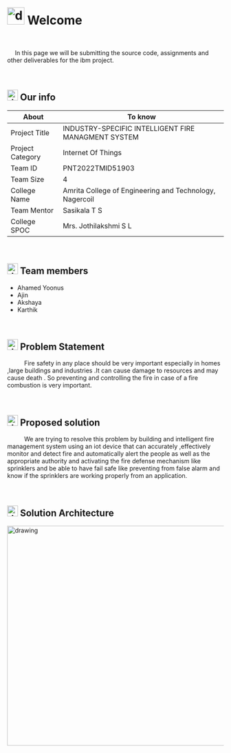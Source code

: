 # <img src="https://user-images.githubusercontent.com/99788851/194714225-20b1436e-cc0e-4972-8ab1-1d6cc0abf3f3.png" alt="drawing" width="40"/> Welcome
&emsp;

&emsp; In this page we will be submitting the source code, assignments and other deliverables for the ibm project.


&emsp;

## <img src="https://user-images.githubusercontent.com/99788851/194714826-a05deae0-6d33-449d-a1e8-a126f30e1b4f.png" alt="drawing" width="25"/> Our info

| About | To know |
| --- | --- |
| Project Title | INDUSTRY-SPECIFIC INTELLIGENT FIRE MANAGMENT SYSTEM |
| Project Category |Internet Of Things &emsp; |
| Team ID |PNT2022TMID51903 &emsp; |
| Team Size |4 &emsp; |
| College Name |Amrita College of Engineering and Technology, Nagercoil &emsp; |
| Team Mentor |Sasikala T S|
| College SPOC |Mrs. Jothilakshmi S L |

&emsp;


## <img src="https://user-images.githubusercontent.com/99788851/194715091-fd5a8ed2-641a-44e2-bb77-613e36c4ee00.png" alt="drawing" width="25"/> Team members
- Ahamed Yoonus
- Ajin
- Akshaya
- Karthik

&emsp;
## <img src="https://user-images.githubusercontent.com/99788851/198329274-5cb64881-b5e6-4b0c-ad4a-e901683ff6d6.png" alt="drawing" width="25"/> Problem Statement
&nbsp;&nbsp;&nbsp;&nbsp;&nbsp;&nbsp;&nbsp;&nbsp;&nbsp; Fire safety in any place should be very important especially in homes ,large buildings and industries .It can cause damage to resources and may cause death . So preventing and controlling the fire in case of a fire combustion is very important.

&emsp;

## <img src="https://user-images.githubusercontent.com/99788851/198331452-74f17ef7-026d-4a14-9d6f-ba63df97c39b.png" alt="drawing" width="25"/> Proposed solution
&nbsp;&nbsp;&nbsp;&nbsp;&nbsp;&nbsp;&nbsp;&nbsp;&nbsp; We are trying to resolve this problem by building and intelligent fire management system using an iot device that can accurately ,effectively monitor and detect fire and automatically alert the people as well as the appropriate authority and activating the fire defense mechanism like sprinklers and be able to have fail safe like preventing from false alarm and know if the sprinklers are working properly from an application.

&emsp;
## <img src="https://user-images.githubusercontent.com/99788851/198332480-ae7efd7c-3e5a-4dc7-bbfc-23ca283aee8d.png" alt="drawing" width="25"/>  Solution Architecture

<img src="https://user-images.githubusercontent.com/99788851/198326369-2e25a732-6112-43d9-aa45-af9953740d98.png" alt="drawing" width="510"/>









